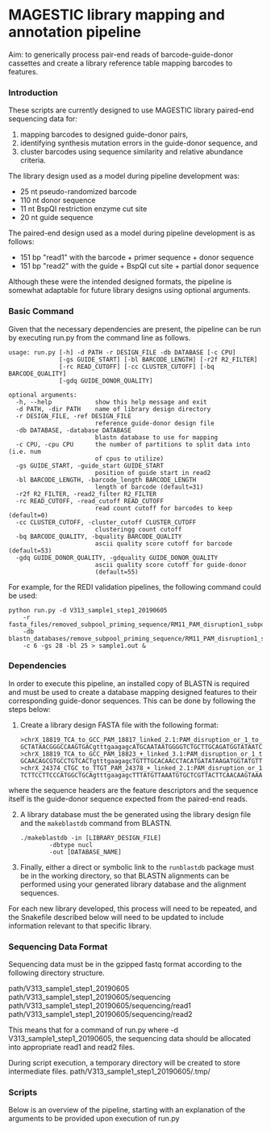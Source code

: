 ﻿# MAGESTIC library mapping and annotation pipeline

Aim: to generically process pair-end reads of barcode-guide-donor cassettes and create a library reference table mapping barcodes to features.

### Introduction

These scripts are currently designed to use MAGESTIC library paired-end sequencing data for:
1. mapping barcodes to designed guide-donor pairs,
2. identifying synthesis mutation errors in the guide-donor sequence, and
3. cluster barcodes using sequence similarity and relative abundance criteria.

The library design used as a model during pipeline development was:
- 25 nt pseudo-randomized barcode
- 110 nt donor sequence
- 11 nt BspQI restriction enzyme cut site
- 20 nt guide sequence

The paired-end design used as a model during pipeline development is as follows:
- 151 bp "read1" with the barcode + primer sequence + donor sequence
- 151 bp "read2" with the guide + BspQI cut site + partial donor sequence

Although these were the intended designed formats, the pipeline is somewhat adaptable for future library designs using optional arguments.

### Basic Command

Given that the necessary dependencies are present, the pipeline can be run by executing run.py from the command line as follows.

```
usage: run.py [-h] -d PATH -r DESIGN_FILE -db DATABASE [-c CPU]
              [-gs GUIDE_START] [-bl BARCODE_LENGTH] [-r2f R2_FILTER]
              [-rc READ_CUTOFF] [-cc CLUSTER_CUTOFF] [-bq BARCODE_QUALITY]
              [-gdq GUIDE_DONOR_QUALITY]

optional arguments:
  -h, --help            show this help message and exit
  -d PATH, -dir PATH    name of library design directory
  -r DESIGN_FILE, -ref DESIGN_FILE
                        reference guide-donor design file
  -db DATABASE, -database DATABASE
                        blastn database to use for mapping
  -c CPU, -cpu CPU      the number of partitions to split data into (i.e. num
                        of cpus to utilize)
  -gs GUIDE_START, -guide_start GUIDE_START
                        position of guide start in read2
  -bl BARCODE_LENGTH, -barcode_length BARCODE_LENGTH
                        length of barcode (default=31)
  -r2f R2_FILTER, -read2_filter R2_FILTER
  -rc READ_CUTOFF, -read_cutoff READ_CUTOFF
                        read count cutoff for barcodes to keep (default=0)
  -cc CLUSTER_CUTOFF, -cluster_cutoff CLUSTER_CUTOFF
                        clusteringg count cutoff
  -bq BARCODE_QUALITY, -bquality BARCODE_QUALITY
                        ascii quality score cutoff for barcode (default=53)
  -gdq GUIDE_DONOR_QUALITY, -gdquality GUIDE_DONOR_QUALITY
                        ascii quality score cutoff for guide-donor
                        (default=55)
```

For example, for the REDI validation pipelines, the following command could be used:
```
python run.py -d V313_sample1_step1_20190605 
	-r fasta_files/removed_subpool_priming_sequence/RM11_PAM_disruption1_subpool_1.fasta.gz 
	-db blastn_databases/remove_subpool_priming_sequence/RM11_PAM_disruption1_subpool_1_mod 
	-c 6 -gs 28 -bl 25 > sample1.out &
```

### Dependencies

In order to execute this pipeline, an installed copy of BLASTN is required and must be used to create a database mapping designed features to their corresponding guide-donor sequences. This can be done by following the steps below:

1. Create a library design FASTA file with the following format:
	```
	>chrX_18819_TCA_to_GCC_PAM_18817_linked_2.1:PAM_disruption_or_1_to_5_bp_from_PAM_disruption
	GCTATAACGGGCCAAGTGACgtttgaagagcATGCAATAATGGGGTCTGCTTGCAGATGGTATAATCTGCTATAACGGGCCAAGGGCCAGGCACGCTGTTGCAGAACATACCATCTTATATCATGTAGGTTGTGCAAACA
	>chrX_18819_TCA_to_GCC_PAM_18823_+_linked_3.1:PAM_disruption_or_1_to_5_bp_from_PAM_disruption
	GCAACAGCGTGCCTGTCACTgtttgaagagcTGTTTGCACAACCTACATGATATAAGATGGTATGTTCTGCAACAGCGTGCCTGGCCCTTGGCCCGTTATAGCAGATTATACCATCTGCAAGCAGACCCCATTATTGCAT
	>chrX_24374_CTGC_to_TTGT_PAM_24378_+_linked_2.1:PAM_disruption_or_1_to_5_bp_from_PAM_disruption
	TCTTCCTTCCCATGGCTGCAgtttgaagagcTTTATGTTAAATGTGCTCGTTACTTCAACAAGTAAAGTCTTCCTTCCCATGGTTGTAAGGTGCGGGAATCACCATTTGAGTTTGCATAGTTGCCAAAAAACATGGTGTA
	```
where the sequence headers are the feature descriptors and the sequence itself is the guide-donor sequence expected from the paired-end reads.

2. A library database must the be generated using the library design file and the ```makeblastdb``` command from BLASTN.
	```
	./makeblastdb -in [LIBRARY_DESIGN_FILE] 
			-dbtype nucl 
			-out [DATABASE_NAME]
	```

3. Finally, either a direct or symbolic link to the ```runblastdb``` package must be in the working directory, so that BLASTN alignments can be performed using your generated library database and the alignment sequences.

For each new library developed, this process will need to be repeated, and the Snakefile described below will need to be updated to include information relevant to that specific library.

### Sequencing Data Format

Sequencing data must be in the gzipped fastq format according to the following directory structure.

path/V313_sample1_step1_20190605
path/V313_sample1_step1_20190605/sequencing
path/V313_sample1_step1_20190605/sequencing/read1
path/V313_sample1_step1_20190605/sequencing/read2

This means that for a command of run.py where -d V313_sample1_step1_20190605, the sequencing data should be allocated into appropriate read1 and read2 files. 

During script execution, a temporary directory will be created to store intermediate files.
path/V313_sample1_step1_20190605/.tmp/

### Scripts

Below is an overview of the pipeline, starting with an explanation of the arguments to be provided upon execution of run.py